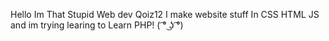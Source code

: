 Hello Im That Stupid Web dev Qoiz12
I make website stuff In CSS HTML JS and im trying learing to Learn PHP!
( ͡° ͜ʖ ͡°)
